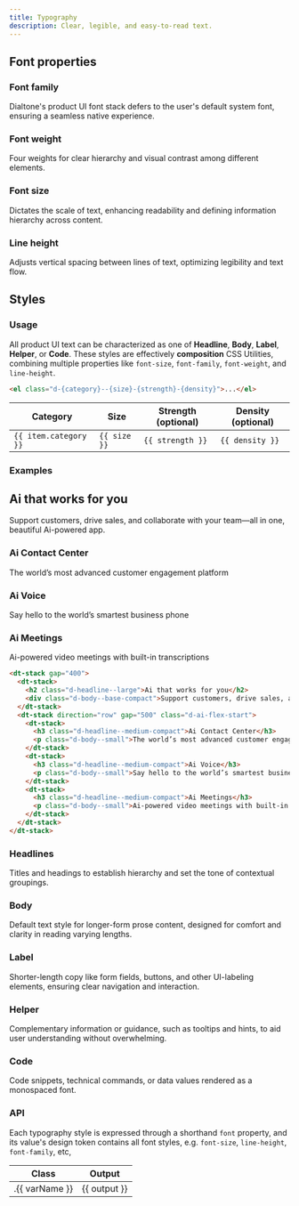 ```yaml
---
title: Typography
description: Clear, legible, and easy-to-read text.
---
```


## Font properties

### Font family

Dialtone's product UI font stack defers to the user's default system font, ensuring a seamless native experience.

<dt-stack direction="row" gap="500" class="d-wmx764">
  <svg-loader class="d-fl1" name="ff-appleSF" />
  <svg-loader class="d-fl1" name="ff-windows" />
  <svg-loader class="d-fl1" name="ff-roboto" />
  <svg-loader class="d-fl1" name="ff-linux" />
</dt-stack>

### Font weight

Four weights for clear hierarchy and visual contrast among different elements.

<dt-stack direction="row" gap="500" class="d-wmx764">
  <svg-loader name="fw-regular" />
  <svg-loader name="fw-medium" />
  <svg-loader name="fw-semibold" />
  <svg-loader name="fw-bold" />
</dt-stack>

### Font size

Dictates the scale of text, enhancing readability and defining information hierarchy across content.

<dt-stack direction="row" gap="500" class="d-wmx764">
  <svg-loader name="fs-100" />
  <svg-loader name="fs-200" />
  <svg-loader name="fs-300" />
  <svg-loader name="fs-400" />
  <svg-loader name="fs-500" />
</dt-stack>

### Line height

Adjusts vertical spacing between lines of text, optimizing legibility and text flow.

<dt-stack direction="column" gap="500">
  <dt-stack direction="row" gap="500" class="d-wmx764">
    <svg-loader name="lh-100" />
    <svg-loader name="lh-200" />
    <svg-loader name="lh-300" />
  </dt-stack>
  <dt-stack direction="row" gap="500" class="d-wmx764">
    <svg-loader name="lh-400" />
    <svg-loader name="lh-500" />
    <svg-loader name="lh-600" />
  </dt-stack>
</dt-stack>

## Styles

### Usage

All product UI text can be characterized as one of **Headline**, **Body**, **Label**, **Helper**, or **Code**. These styles are effectively **composition** CSS Utilities, combining multiple properties like `font-size`, `font-family`, `font-weight`, and `line-height`.

```html
<el class="d-{category}--{size}-{strength}-{density}">...</el>
```

<div class="d-bb d-bc-default">
  <table class="d-table">
    <thead>
      <tr>
        <th>Category</th>
        <th>Size</th>
        <th>Strength <span class="d-label--small-plain-compact d-tt-none">(optional)</span></th>
        <th>Density <span class="d-label--small-plain-compact d-tt-none">(optional)</span></th>
      </tr>
    </thead>
    <tbody>
      <tr class="d-va-top" v-for="item in typographyVariants" :key="item.category">
        <td>
          <code class="d-code--small">{{ item.category }}</code>
        </td>
        <td>
          <dt-stack gap="300">
            <div v-for="(size, index) in item.size" :key="index" :class="{'d-fc-transparent': size === '-'}">
              <code class="d-code--small">{{ size }}</code>
            </div>
          </dt-stack>
        </td>
        <td>
          <dt-stack gap="300">
            <div v-for="(strength, index) in item.strength" :key="index" :class="{'d-fc-transparent': strength === '-'}">
              <code class="d-code--small">{{ strength }}</code>
            </div>
          </dt-stack>
        </td>
        <td>
          <dt-stack gap="300">
            <div v-for="(density, index) in item.density" :key="index" :class="{'d-fc-transparent': density === '-'}">
              <code class="d-code--small">{{ density }}</code>
            </div>
          </dt-stack>
        </td>
      </tr>
    </tbody>
  </table>
</div>

### Examples

<code-well-header class="d-pb32">
  <div class="d-w100p">
    <dt-stack gap="400">
      <dt-stack>
        <h2 class="d-headline--large">Ai that works for you</h2>
        <div class="d-body--base-compact">Support customers, drive sales, and collaborate with your team—all in one, beautiful Ai-powered app.</div>
      </dt-stack>
      <dt-stack direction="row" gap="500" class="d-ai-flex-start">
        <dt-stack>
          <h3 class="d-headline--medium-compact">Ai Contact Center</h3>
          <p class="d-body--small">The world’s most advanced customer engagement platform</p>
        </dt-stack>
        <dt-stack>
          <h3 class="d-headline--medium-compact">Ai Voice</h3>
          <p class="d-body--small">Say hello to the world’s smartest business phone</p>
        </dt-stack>
        <dt-stack>
          <h3 class="d-headline--medium-compact">Ai Meetings</h3>
          <p class="d-body--small">Ai-powered video meetings with built-in transcriptions</p>
        </dt-stack>
      </dt-stack>
    </dt-stack>
  </div>
</code-well-header>

```html
<dt-stack gap="400">
  <dt-stack>
    <h2 class="d-headline--large">Ai that works for you</h2>
    <div class="d-body--base-compact">Support customers, drive sales, and collaborate with your team—all in one, beautiful Ai-powered app.</div>
  </dt-stack>
  <dt-stack direction="row" gap="500" class="d-ai-flex-start">
    <dt-stack>
      <h3 class="d-headline--medium-compact">Ai Contact Center</h3>
      <p class="d-body--small">The world’s most advanced customer engagement platform</p>
    </dt-stack>
    <dt-stack>
      <h3 class="d-headline--medium-compact">Ai Voice</h3>
      <p class="d-body--small">Say hello to the world’s smartest business phone</p>
    </dt-stack>
    <dt-stack>
      <h3 class="d-headline--medium-compact">Ai Meetings</h3>
      <p class="d-body--small">Ai-powered video meetings with built-in transcriptions</p>
    </dt-stack>
  </dt-stack>
</dt-stack>
```

### Headlines

Titles and headings to establish hierarchy and set the tone of contextual groupings.

<code-well-header class="d-d-flex d-jc-center d-fd-column d-p24 d-bgc-secondary d-w100p d-hmn102" custom>
  <div class="d-d-grid d-gg16 d-ai-center" style="grid-template-columns: 52rem 1fr">
    <template v-for="{ var: varName } in typographyStylesHeadlines">
      <div class="d-truncate"><p :class="[varName, 'd-truncate', 'd-bgc-moderate-opaque']">{{ example }}</p></div>
      <dt-stack direction="row" class="d-jc-space-between dialtone-copy-utility">
        <span class="dialtone-copy-utility__utility d-code--small d-fc-purple-400">{{ varName }}</span>
        <div class="dialtone-copy-utility__btn">
          <copy-button :text="varName" aria-label="Copy" />
        </div>
      </dt-stack>
    </template>
  </div>
</code-well-header>

### Body

Default text style for longer-form prose content, designed for comfort and clarity in reading varying lengths.

<code-well-header class="d-d-flex d-jc-center d-fd-column d-p24 d-bgc-secondary d-w100p d-hmn102" custom>
  <div class="d-d-grid d-gg16 d-ai-center" style="grid-template-columns: 52rem 1fr">
    <template v-for="{ var: varName } in typographyStylesBody">
      <div class="d-truncate"><p :class="[varName, 'd-truncate', 'd-bgc-moderate-opaque']">{{ example }}</p></div>
      <dt-stack direction="row" class="d-jc-space-between dialtone-copy-utility">
        <span class="dialtone-copy-utility__utility d-code--small d-fc-purple-400">{{ varName }}</span>
        <div class="dialtone-copy-utility__btn">
          <copy-button :text="varName" aria-label="Copy" />
        </div>
      </dt-stack>
    </template>
  </div>
</code-well-header>

### Label

Shorter-length copy like form fields, buttons, and other UI-labeling elements, ensuring clear navigation and interaction.

<code-well-header class="d-d-flex d-jc-center d-fd-column d-p24 d-bgc-secondary d-w100p d-hmn102" custom>
  <div class="d-d-grid d-gg16 d-ai-center" style="grid-template-columns: 52rem 1fr">
    <template v-for="{ var: varName } in typographyStylesLabel">
      <div class="d-truncate"><p :class="[varName, 'd-truncate', 'd-bgc-moderate-opaque']">{{ example }}</p></div>
      <dt-stack direction="row" class="d-jc-space-between dialtone-copy-utility">
        <span class="dialtone-copy-utility__utility d-code--small d-fc-purple-400">{{ varName }}</span>
        <div class="dialtone-copy-utility__btn">
          <copy-button :text="varName" aria-label="Copy" />
        </div>
      </dt-stack>
    </template>
  </div>
</code-well-header>

### Helper

Complementary information or guidance, such as tooltips and hints, to aid user understanding without overwhelming.

<code-well-header class="d-d-flex d-jc-center d-fd-column d-p24 d-bgc-secondary d-w100p d-hmn102" custom>
  <div class="d-d-grid d-gg16 d-ai-center" style="grid-template-columns: 52rem 1fr">
    <template v-for="{ var: varName } in typographyStylesHelper">
      <div class="d-truncate"><p :class="[varName, 'd-truncate', 'd-bgc-moderate-opaque']">{{ example }}</p></div>
      <dt-stack direction="row" class="d-jc-space-between dialtone-copy-utility">
        <span class="dialtone-copy-utility__utility d-code--small d-fc-purple-400">{{ varName }}</span>
        <div class="dialtone-copy-utility__btn">
          <copy-button :text="varName" aria-label="Copy" />
        </div>
      </dt-stack>
    </template>
  </div>
</code-well-header>

### Code

Code snippets, technical commands, or data values rendered as a monospaced font.

<code-well-header class="d-d-flex d-jc-center d-fd-column d-p24 d-bgc-secondary d-w100p d-hmn102" custom>
  <div class="d-d-grid d-gg16 d-ai-center" style="grid-template-columns: 52rem 1fr">
    <template v-for="{ var: varName } in typographyStylesCode">
      <div class="d-truncate"><p :class="[varName, 'd-truncate', 'd-bgc-moderate-opaque']">{{ example }}</p></div>
      <dt-stack direction="row" class="d-jc-space-between dialtone-copy-utility">
        <span class="dialtone-copy-utility__utility d-code--small d-fc-purple-400">{{ varName }}</span>
        <div class="dialtone-copy-utility__btn">
          <copy-button :text="varName" aria-label="Copy" />
        </div>
      </dt-stack>
    </template>
  </div>
</code-well-header>

### API

Each typography style is expressed through a shorthand `font` property, and its value's design token contains all font styles, e.g. `font-size`, `line-height`, `font-family`, etc,

<div class="d-hmx464 d-of-y-auto d-bb d-bc-default">
  <table class="d-table dialtone-doc-table">
    <thead>
      <tr>
        <th scope="col" class="d-w40p">Class</th>
        <th scope="col">Output</th>
      </tr>
    </thead>
    <tbody>
      <tr v-for="{ var: varName, output } in typographyStyles">
        <td class="d-ff-mono d-fc-purple-400 d-fw-normal d-fs-100">.{{ varName }}</td>
        <td class="d-ff-mono d-fs-100">{{ output }}</td>
      </tr>
    </tbody>
  </table>
</div>

<script setup>
  import { typographyVariants, typographyStyles, fontSize, lineHeight } from '@data/type.json';
  import CopyButton from '@baseComponents/CopyButton.vue';
  import SvgLoader from '@baseComponents/SvgLoader.vue';

  const typographyStylesHeadlines = typographyStyles.filter(type => type.var.startsWith("d-headline"));
  const typographyStylesBody = typographyStyles.filter(type => type.var.startsWith("d-body"));
  const typographyStylesLabel = typographyStyles.filter(type => type.var.startsWith("d-label"));
  const typographyStylesHelper = typographyStyles.filter(type => type.var.startsWith("d-helper"));
  const typographyStylesCode = typographyStyles.filter(type => type.var.startsWith("d-code"));

  const example = "The quick brown fox jumps over the lazy dog."

  const fontSizeValues = fontSize.product.reduce((accum, curr) => {
    accum.push(`d-fs-${curr.stop}`);
    return accum;
  }, []);
  fontSizeValues.push('d-headline36', 'd-headline48', 'd-headline54');

  const lineHeightValues = lineHeight.reduce((accum, curr) => {
    if (curr.class.startsWith('-') && !curr.class.endsWith('unset')) {
      accum.push(`d-lh${curr.class}`);
    }
    return accum;
  }, []);

  const exampleAi = "Ai that works for you."

</script>

<style lang="less" scoped>
  .dialtone-copy-utility {

    & {
      position: relative;
      cursor: default;
    }

    &__utility {
    }

    &__btn {
      display: none;
      position: absolute;
      right: 0;
      background-color: var(--dt-color-surface-secondary);
      padding-left: var(--dt-space-300);

      .dialtone-copy-utility:hover & {
        display: block;
      }
    }
  }
</style>
